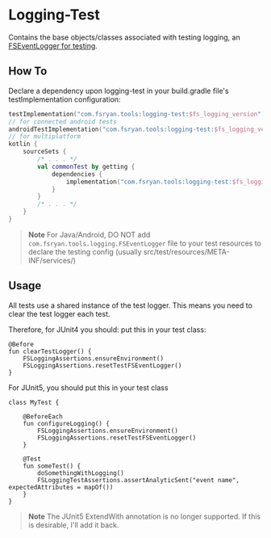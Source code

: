 # Logging-Test

Contains the base objects/classes associated with testing logging, an [FSEventLogger for testing](src/main/java/com/fsryan/tools/logging/test/TestFSEventLogger.kt).

## How To
Declare a dependency upon logging-test in your build.gradle file's testImplementation configuration:
```kotlin
testImplementation("com.fsryan.tools:logging-test:$fs_logging_version")
// for connected android tests
androidTestImplementation("com.fsryan.tools:logging-test:$fs_logging_version")
// for multiplatform
kotlin {
    sourceSets {
        /* . . . */
        val commonTest by getting {
            dependencies {
                implementation("com.fsryan.tools:logging-test:$fs_logging_version")
            }
        }
        /* . . . */
    }
}
```

> **Note**
> For Java/Android, DO NOT add `com.fsryan.tools.logging.FSEventLogger` file to your test resources to declare the testing config (usually src/test/resources/META-INF/services/)

## Usage
All tests use a shared instance of the test logger. This means you need to clear the test logger each test.

Therefore, for JUnit4 you should: put this in your test class:

```
@Before
fun clearTestLogger() {
    FSLoggingAssertions.ensureEnvironment()
    FSLoggingAssertions.resetTestFSEventLogger()
}
```

For JUnit5, you should put this in your test class
```
class MyTest {

    @BeforeEach
    fun configureLogging() {
        FSLoggingAssertions.ensureEnvironment()
        FSLoggingAssertions.resetTestFSEventLogger()
    }
    
    @Test
    fun someTest() {
        doSomethingWithLogging()
        FSLoggingTestAssertions.assertAnalyticSent("event name", expectedAttributes = mapOf())
    }
}
```

> **Note**
> The JUnit5 ExtendWith annotation is no longer supported. If this is desirable, I'll add it back.
